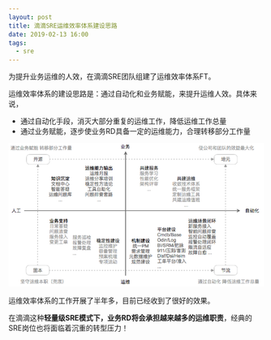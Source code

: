 ```yaml
---
layout: post
title: 滴滴SRE运维效率体系建设思路
date: 2019-02-13 16:00
tags:
  - sre
---
```



为提升业务运维的人效，在滴滴SRE团队组建了运维效率体系FT。

运维效率体系的建设思路是：通过自动化和业务赋能，来提升运维人效。具体来说，

+ 通过自动化手段，消灭大部分重复的运维工作，降低运维工作总量
+ 通过业务赋能，逐步使业务RD具备一定的运维能力，合理转移部分工作量

![page.png](https://raw.githubusercontent.com/niean/niean.github.io/master/images/20190213/sre-eff.png)

运维效率体系的工作开展了半年多，目前已经收到了很好的效果。

在滴滴这种**轻量级SRE模式下，业务RD将会承担越来越多的运维职责**，经典的SRE岗位也将面临着沉重的转型压力！
